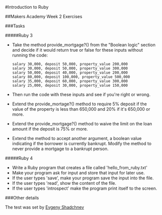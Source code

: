 #Introduction to Ruby

##Makers Academy Week 2 Exercises


###Tasks


#####Ruby 3 

* Take the method provide_mortgage?() from the "Boolean logic" section and decide if it would return true or false for these inputs without running the code:

	```
	salary 30,000, deposit 50,000, property_value 200,000
	salary 30,000, deposit 50,000, property_value 300,000
 	salary 50,000, deposit 40,000, property_value 200,000
	salary 80,000, deposit 100,000, property_value 500,000
	salary 35,000, deposit 60,000, property_value 300,000
	salary 25,000, deposit 30,000, property_value 150,000
	```
* Then run the code with these inputs and see if you're right or wrong.
* Extend the provide_mortage?() method to require 5% deposit if the value of the property is less than 650,000 and 20% if it's 650,000 or more.
* Extend the provide_mortgage?() method to waive the limit on the loan amount if the deposit is 75% or more.
* Extend the method to accept another argument, a boolean value indicating if the borrower is currently bankrupt. Modify the method to never provide a mortgage to a bankrupt person.

#####Ruby 4

* Write a Ruby program that creates a file called 'hello_from_ruby.txt'
* Make your program ask for input and store that input for later use.
* If the user types 'save', make your program save the input into the file.
* If the user types 'read', show the content of the file.
* If the user types 'introspect' make the program print itself to the screen.


###Other details

The test was set by [Evgeny Shadchnev](https://github.com/shadchnev)
